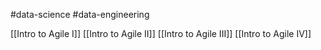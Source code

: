 #data-science #data-engineering 

[[Intro to Agile I]]
[[Intro to Agile II]]
[[Intro to Agile III]]
[[Intro to Agile IV]]